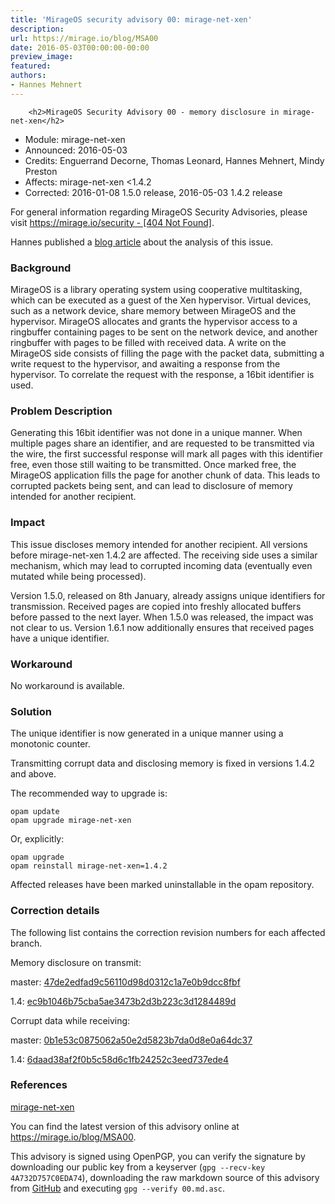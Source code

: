 ```yaml
---
title: 'MirageOS security advisory 00: mirage-net-xen'
description:
url: https://mirage.io/blog/MSA00
date: 2016-05-03T00:00:00-00:00
preview_image:
featured:
authors:
- Hannes Mehnert
---
```



        <h2>MirageOS Security Advisory 00 - memory disclosure in mirage-net-xen</h2>
<ul>
<li>Module:       mirage-net-xen
</li>
<li>Announced:    2016-05-03
</li>
<li>Credits:      Enguerrand Decorne, Thomas Leonard, Hannes Mehnert, Mindy Preston
</li>
<li>Affects:      mirage-net-xen &lt;1.4.2
</li>
<li>Corrected:    2016-01-08 1.5.0 release, 2016-05-03 1.4.2 release
</li>
</ul>
<p>For general information regarding MirageOS Security Advisories,
please visit <a href="https://mirage.io/security - [404 Not Found]">https://mirage.io/security - [404 Not Found]</a>.</p>
<p>Hannes published a <a href="https://hannes.nqsb.io/Posts/BadRecordMac">blog article</a> about
the analysis of this issue.</p>
<h3>Background</h3>
<p>MirageOS is a library operating system using cooperative multitasking, which can
be executed as a guest of the Xen hypervisor.  Virtual devices, such as a
network device, share memory between MirageOS and the hypervisor.  MirageOS
allocates and grants the hypervisor access to a ringbuffer containing pages to
be sent on the network device, and another ringbuffer with pages to be filled
with received data.  A write on the MirageOS side consists of filling the page
with the packet data, submitting a write request to the hypervisor, and awaiting
a response from the hypervisor.  To correlate the request with the response, a
16bit identifier is used.</p>
<h3>Problem Description</h3>
<p>Generating this 16bit identifier was not done in a unique manner.  When multiple
pages share an identifier, and are requested to be transmitted via the wire, the
first successful response will mark all pages with this identifier free, even
those still waiting to be transmitted.  Once marked free, the MirageOS
application fills the page for another chunk of data.  This leads to corrupted
packets being sent, and can lead to disclosure of memory intended for another
recipient.</p>
<h3>Impact</h3>
<p>This issue discloses memory intended for another recipient.  All versions before
mirage-net-xen 1.4.2 are affected.  The receiving side uses a similar mechanism,
which may lead to corrupted incoming data (eventually even mutated while being
processed).</p>
<p>Version 1.5.0, released on 8th January, already assigns unique identifiers for
transmission.  Received pages are copied into freshly allocated buffers before
passed to the next layer.  When 1.5.0 was released, the impact was not clear to
us.  Version 1.6.1 now additionally ensures that received pages have a unique
identifier.</p>
<h3>Workaround</h3>
<p>No workaround is available.</p>
<h3>Solution</h3>
<p>The unique identifier is now generated in a unique manner using a monotonic
counter.</p>
<p>Transmitting corrupt data and disclosing memory is fixed in versions 1.4.2 and
above.</p>
<p>The recommended way to upgrade is:</p>
<pre><code class="language-bash">opam update
opam upgrade mirage-net-xen
</code></pre>
<p>Or, explicitly:</p>
<pre><code class="language-bash">opam upgrade
opam reinstall mirage-net-xen=1.4.2
</code></pre>
<p>Affected releases have been marked uninstallable in the opam repository.</p>
<h3>Correction details</h3>
<p>The following list contains the correction revision numbers for each
affected branch.</p>
<p>Memory disclosure on transmit:</p>
<p>master: <a href="https://github.com/mirage/mirage-net-xen/commit/47de2edfad9c56110d98d0312c1a7e0b9dcc8fbf">47de2edfad9c56110d98d0312c1a7e0b9dcc8fbf</a></p>
<p>1.4: <a href="https://github.com/mirage/mirage-net-xen/commit/ec9b1046b75cba5ae3473b2d3b223c3d1284489d">ec9b1046b75cba5ae3473b2d3b223c3d1284489d</a></p>
<p>Corrupt data while receiving:</p>
<p>master: <a href="https://github.com/mirage/mirage-net-xen/commit/0b1e53c0875062a50e2d5823b7da0d8e0a64dc37">0b1e53c0875062a50e2d5823b7da0d8e0a64dc37</a></p>
<p>1.4: <a href="https://github.com/mirage/mirage-net-xen/commit/6daad38af2f0b5c58d6c1fb24252c3eed737ede4">6daad38af2f0b5c58d6c1fb24252c3eed737ede4</a></p>
<h3>References</h3>
<p><a href="https://github.com/mirage/mirage-net-xen">mirage-net-xen</a></p>
<p>You can find the latest version of this advisory online at
<a href="https://mirage.io/blog/MSA00">https://mirage.io/blog/MSA00</a>.</p>
<p>This advisory is signed using OpenPGP, you can verify the signature
by downloading our public key from a keyserver (<code>gpg --recv-key 4A732D757C0EDA74</code>),
downloading the raw markdown source of this advisory from <a href="https://raw.githubusercontent.com/mirage/mirage-www/master/tmpl/advisories/00.txt.asc">GitHub</a>
and executing <code>gpg --verify 00.md.asc</code>.</p>

      
